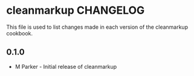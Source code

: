 cleanmarkup CHANGELOG
=====================

This file is used to list changes made in each version of the cleanmarkup cookbook.

0.1.0
-----
- M Parker - Initial release of cleanmarkup
